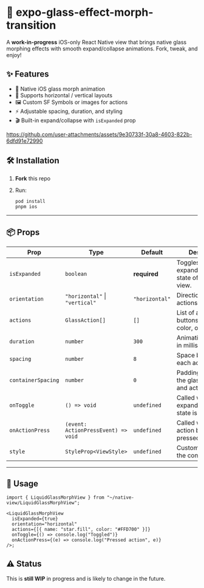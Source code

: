 # 🧪 expo-glass-effect-morph-transition

A **work-in-progress** iOS-only React Native view that brings native glass morphing effects with smooth expand/collapse animations. Fork, tweak, and enjoy!

## ✨ Features

- 📱 Native iOS glass morph animation
- 🎯 Supports horizontal / vertical layouts
- 🖼️ Custom SF Symbols or images for actions
- ⚡ Adjustable spacing, duration, and styling
- 🎬 Built-in expand/collapse with `isExpanded` prop


https://github.com/user-attachments/assets/9e30733f-30a8-4603-822b-6dfd91e72990


## 🛠️ Installation

1. **Fork** this repo
2. Run:

   ```sh
   pod install
   pnpm ios
   ```

---

## 📦 Props

| Prop               | Type                                | Default        | Description                                             |
| ------------------ | ----------------------------------- | -------------- | ------------------------------------------------------- |
| `isExpanded`       | `boolean`                           | **required**   | Toggles the expanded/collapsed state of the glass view. |
| `orientation`      | `"horizontal"` \| `"vertical"`      | `"horizontal"` | Direction in which actions are laid out.                |
| `actions`          | `GlassAction[]`                     | `[]`           | List of action buttons with icon, color, or image.      |
| `duration`         | `number`                            | `300`          | Animation duration in milliseconds.                     |
| `spacing`          | `number`                            | `8`            | Space between each action button.                       |
| `containerSpacing` | `number`                            | `0`            | Padding between the glass container and actions.        |
| `onToggle`         | `() => void`                        | `undefined`    | Called when the expand/collapse state is toggled.       |
| `onActionPress`    | `(event: ActionPressEvent) => void` | `undefined`    | Called when an action button is pressed.                |
| `style`            | `StyleProp<ViewStyle>`              | `undefined`    | Custom styles for the container.                        |

---

## 🚀 Usage

```tsx
import { LiquidGlassMorphView } from "~/native-view/LiquidGlassMorphView";

<LiquidGlassMorphView
  isExpanded={true}
  orientation="horizontal"
  actions={[{ name: "star.fill", color: "#FFD700" }]}
  onToggle={() => console.log("Toggled")}
  onActionPress={(e) => console.log("Pressed action", e)}
/>;
```

## ⚠️ Status

This is **still WIP** in progress and is likely to change in the future.
